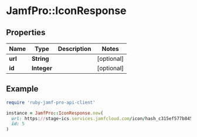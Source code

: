 # JamfPro::IconResponse

## Properties

| Name | Type | Description | Notes |
| ---- | ---- | ----------- | ----- |
| **url** | **String** |  | [optional] |
| **id** | **Integer** |  | [optional] |

## Example

```ruby
require 'ruby-jamf-pro-api-client'

instance = JamfPro::IconResponse.new(
  url: https://stage-ics.services.jamfcloud.com/icon/hash_c315ef577b84505de1bfcb50b0c4b1c963da30b2a805f84b24ad09f282b7fad4,
  id: 5
)
```

